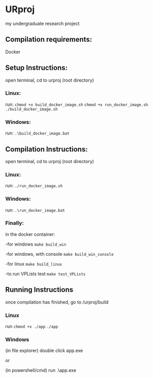 # URproj
 my undergraduate research project

## Compilation requirements:
 Docker

## Setup Instructions:
 open terminal, cd to urproj (root directory)

 ### Linux:
  run:
  `chmod +x build_docker_image.sh`
  `chmod +x run_docker_image.sh`
  `./build_docker_image.sh`

 ### Windows:
  run:
  `.\build_docker_image.bat`

## Compilation Instructions:
 open terminal, cd to urproj (root directory)

 ### Linux:
  run:
  `./run_docker_image.sh`

 ### Windows:
  run:
  `.\run_docker_image.bat`

 ### Finally:
  in the docker container:

  -for windows
  `make build_win`

  -for windows, with console
  `make build_win_console`

  -for linux
  `make build_linux`

  -to run VPLists test
  `make test_VPLists`

## Running Instructions
 once compilation has finished,
 go to /urproj/build

 ### Linux
  run
  `chmod +x ./app`
  `./app`

 ### Windows
  (in file explorer) double click app.exe

  or

  (in powershell/cmd) run .\app.exe